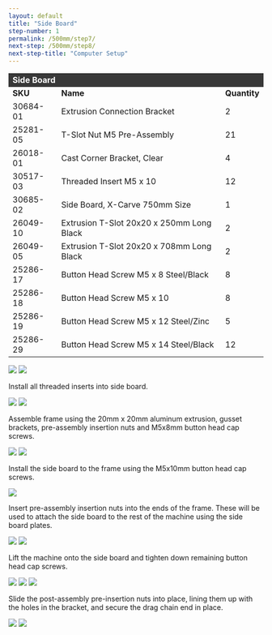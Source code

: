 ```yaml
---
layout: default
title: "Side Board"
step-number: 1
permalink: /500mm/step7/
next-step: /500mm/step8/
next-step-title: "Computer Setup"
---
```

<table>
<tr><td style="color:#fff;background: #383838;" colspan="3"><b>Side Board
</b></td></tr>
	<tr>
		<td><b>SKU</b></td>
		<td><b>Name</b></td>
		<td><b>Quantity</b></td>
	</tr>
	<tr>
		<td>
30684-01</td>
		<td>Extrusion Connection Bracket</td>
		<td>2</td>
	</tr>
	<tr>
		<td>
25281-05</td>
		<td>T-Slot Nut M5 Pre-Assembly</td>
		<td>21</td>
	</tr>
	<tr>
		<td>
26018-01</td>
		<td>Cast Corner Bracket, Clear</td>
		<td>4</td>
	</tr>
	<tr>
		<td>
30517-03</td>
		<td>Threaded Insert M5 x 10</td>
		<td>12</td>
	</tr>
	<tr>
		<td>
30685-02</td>
		<td>Side Board, X-Carve 750mm Size</td>
		<td>1</td>
	</tr>
	<tr>
		<td>
26049-10</td>
		<td>Extrusion T-Slot 20x20 x 250mm Long Black</td>
		<td>2</td>
	</tr>
	<tr>
		<td>
26049-05</td>
		<td>Extrusion T-Slot 20x20 x 708mm Long Black</td>
		<td>2</td>
	</tr>
	<tr>
		<td>
25286-17</td>
		<td>Button Head Screw M5 x 8 Steel/Black</td>
		<td>8</td>
	</tr>
	<tr>
		<td>
25286-18</td>
		<td>Button Head Screw M5 x 10</td>
		<td>8</td>
	</tr>
	<tr>
		<td>
25286-19</td>
		<td>Button Head Screw M5 x 12 Steel/Zinc</td>
		<td>5</td>
	</tr>
	<tr>
		<td>
25286-29</td>
		<td>Button Head Screw M5 x 14 Steel/Black</td>
		<td>12</td>
	</tr>
</table>

<img src="../jpfs_DSC2932.jpg">
<img src="../P4220538jpg01.jpg">
<p>Install all threaded inserts into side board.</p>
<img src="../P4220539jpg02.jpg">
<img src="../P4220540jpg03.jpg">
<p>Assemble frame using the 20mm x 20mm aluminum extrusion, gusset brackets, pre-assembly insertion nuts and M5x8mm button head cap screws.</p>
<img src="../P4220545jpg08.jpg">
<img src="../P4220548jpg11.jpg">
<p>Install the side board to the frame using the M5x10mm button head cap screws.</p>
<img src="../jpfs_DSC2935.jpg">
<p>Insert pre-assembly insertion nuts into the ends of the frame.  These will be used to attach the side board to the rest of the machine using the side board plates.</p>
<img src="../P4220549jpg12.jpg">
<img src="../P4220559jpg22.jpg">
<p>Lift the machine onto the side board and tighten down remaining button head cap screws.</p>
<img src="../P4220560jpg23.jpg">
<img src="../P4220563jpg26.jpg">
<img src="../P4220566jpg29.jpg">
<p>Slide the post-assembly pre-insertion nuts into place, lining them up with the holes in the bracket, and secure the drag chain end in place.</p>
<img src="../P4220567jpg30.jpg">
<img src="../P4220569jpg32.jpg">
